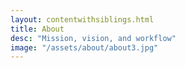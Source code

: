 ```yaml
---
layout: contentwithsiblings.html
title: About
desc: "Mission, vision, and workflow"
image: "/assets/about/about3.jpg"
---
```

